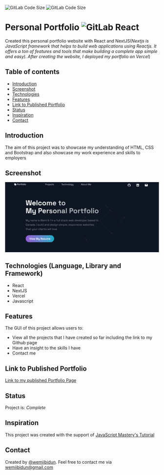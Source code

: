 ![GitLab Code Size](https://img.shields.io/github/languages/code-size/wemiibidun/personal_portfolio_react)
![GitLab Code Size](https://flat.badgen.net/github/status/micromatch/micromatch)



# Personal Portfolio ![GitLab React](https://img.shields.io/badge/React-20232A?style=for-the-badge&logo=react&logoColor=61DAFB)
Created this personal portfolio website with React and  NextJS(_Nextjs is JavaScript framework that helps to build web applications using Reactjs. It offers a ton of features and tools that make building a complete app simple and easy). After creating the website, I deployed my portfolio on Vercel_)

## Table of contents
* [Introduction](#introduction)
* [Screenshot](#screenshot)
* [Technologies](#technologies-language-library-and-framework)
* [Features](#features)
* [Link to Published Portfolio](#link-to-published-portfolio)
* [Status](#status)
* [Inspiration](#inspiration)
* [Contact](#contact)


## Introduction
The aim of this project was to showcase my understanding of HTML, CSS and Bootstrap and also showcase my work experience and skills to employers

## Screenshot
![Sample image](https://github.com/wemiibidun/personal_portfolio_react/blob/main/portfolio_screenshot.png)

## Technologies (Language, Library and Framework)
* React
* NextJS
* Vercel
* Javascript

## Features
The GUI of this project allows users to:
* View all the projects that I have created so far including the link to my Github page
* Have an insight to the skills I have
* Contact me

## Link to Published Portfolio

[Link to my published Portfolio Page](https://personal-portfolio-react-e9ojg853j-wemiibidun.vercel.app/)

## Status
Project is: _Complete_

## Inspiration
This project was created with the support of [JavaScript Mastery's Tutorial](https://www.youtube.com/watch?v=OPaLnMw2i_0&ab_channel=JavaScriptMastery)

## Contact
Created by [@wemiibidun](https://twitter.com/wemiibidun/). Feel free to contact me via wemiibidun@gmail.com

